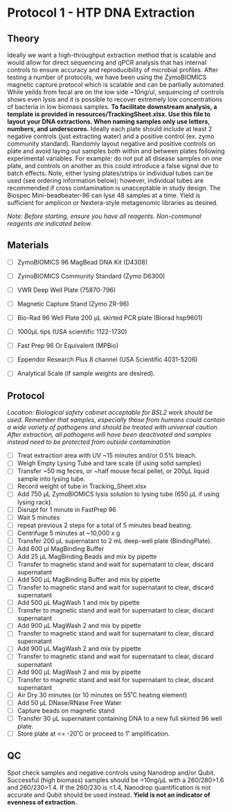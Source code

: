 # Protocol 1 - HTP DNA Extraction

## Theory
Ideally we want a high-throughput extraction method that is scalable and would allow for direct sequencing and qPCR analysis that has internal controls to ensure accuracy and reproducibility of microbial profiles. After testing a number of protocols, we have been using the ZymoBIOMICS magnetic capture protocol which is scalable and can be partially automated. While yeilds from fecal are on the low side ~10ng/ul, sequencing of controls shows even lysis and it is possible to recover extremely low concentrations of bacteria in low biomass samples. **To facilitate downstream analysis, a template is provided in resources/TrackingSheet.xlsx. Use this file to layout your DNA extractions. When naming samples only use letters, numbers, and underscores.** Ideally each plate should include at least 2 negative controls (just extracting water) and a positive control (ex. zymo community standard). Randomly layout negative and positive controls on plate and avoid laying out samples both within and between plates following experimental variables. For example: do not put all disease samples on one plate, and controls on another as this could introduce a false signal due to batch effects. Note, either lysing plates/strips or individual tubes can be used (see ordering information below); however, individual tubes are recommended if cross contamination is unacceptable in study design. The Biospec Mini-beadbeater-96 can lyse 48 samples at a time. Yield is sufficient for amplicon or Nextera-style metagenomic libraries as desired.

*Note: Before starting, ensure you have all reagents. Non-communal reagents are indicated below.*

## Materials
- [ ] ZymoBIOMICS 96 MagBead DNA Kit (D4308)
- [ ] ZymoBIOMICS Community Standard (Zymo D6300) 
- [ ] VWR Deep Well Plate (75870-796)
- [ ] Magnetic Capture Stand (Zymo ZR-96)
- [ ] Bio-Rad 96 Well Plate 200 µL skirted PCR plate  (Biorad hsp9601) 
- [ ] 1000µL tips (USA scientific 1122-1730)
- [ ] Fast Prep 96 Or Equivalent (MPBio)
- [ ] Eppendor Research Plus 8 channel (USA Scientific 4031-5206)
- [ ] Analytical Scale (if sample weights are desired).


## Protocol
*Location: Biological safety cabinet acceptable for BSL2 work should be used. Remember that samples, especially those from humans could contain a wide variety of pathogens and should be treated with universal caution. After extraction, all pathogens will have been deactivated and samples instead need to be protected from outside contamination*
- [ ] Treat extraction area with UV ~15 minutes and/or 0.5% bleach.
- [ ] Weigh Empty Lysing Tube and tare scale (if using solid samples)
- [ ] Transfer ~50 mg feces, or ~half mouse fecal pellet, or 200µL liquid sample into lysing tube.
- [ ] Record weight of tube in Tracking_Sheet.xlsx
- [ ] Add 750 µL ZymoBIOMICS lysis solution to lysing tube (650 µL if using lysing rack).
- [ ] Disrupt for 1 minute in FastPrep 96
- [ ] Wait 5 minutes
- [ ] repeat previous 2 steps for a total of 5 minutes bead beating.
- [ ] Centrifuge 5 minutes at ~10,000 x g
- [ ] Transfer 200 µL supernatant to 2 mL deep-well plate (BindingPlate).
- [ ] Add 600 µl MagBinding Buffer
- [ ] Add 25 µL MagBinding Beads and mix by pipette
- [ ] Transfer to magnetic stand and wait for supernatant to clear, discard supernatant
- [ ] Add 500 µL MagBinding Buffer and mix by pipette
- [ ] Transfer to magnetic stand and wait for supernatant to clear, discard supernatant
- [ ] Add 500 µL MagWash 1 and mix by pipette
- [ ] Transfer to magnetic stand and wait for supernatant to clear, discard supernatant
- [ ] Add 900 µL MagWash 2 and mix by pipette
- [ ] Transfer to magnetic stand and wait for supernatant to clear, discard supernatant
- [ ] Add 900 µL MagWash 2 and mix by pipette
- [ ] Transfer to magnetic stand and wait for supernatant to clear, discard supernatant
- [ ] Add 900 µL MagWash 2 and mix by pipette
- [ ] Transfer to magnetic stand and wait for supernatant to clear, discard supernatant
- [ ] Air Dry 30 minutes (or 10 minutes on 55˚C heating element)
- [ ] Add 50 µL DNase/RNase Free Water
- [ ] Capture beads on magnetic stand
- [ ] Transfer 30 µL supernatant containing DNA to a new full skirted 96 well plate.
- [ ] Store plate at <= -20˚C or proceed to 1˚ amplification.

## QC
Spot check samples and negative controls using Nanodrop and/or Qubit. Successful (high biomass) samples should be >10ng/µL with a 260/280>1.6 and 260/230>1.4.  If the 260/230 is <1.4, Nanodrop quantification is not accurate and Qubit should be used instead. **Yield is not an indicator of evenness of extraction.** 
